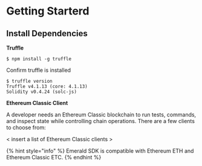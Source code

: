 # Getting Starterd

## Install Dependencies 

**Truffle**

```text
$ npm install -g truffle
```

Confirm truffle is installed

```text
$ truffle version
Truffle v4.1.13 (core: 4.1.13)
Solidity v0.4.24 (solc-js)
```

**Ethereum Classic Client**

A developer needs an Ethereum Classic blockchain to run tests, commands, and inspect state while controlling chain operations. There are a few clients to choose from:

&lt; insert a list of Ethereum Classic clients &gt;

{% hint style="info" %}
Emerald SDK is compatible with Ethereum ETH and Ethereum Classic ETC.
{% endhint %}

